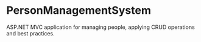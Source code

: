 # PersonManagementSystem
ASP.NET MVC application for managing people, applying CRUD operations and best practices.
